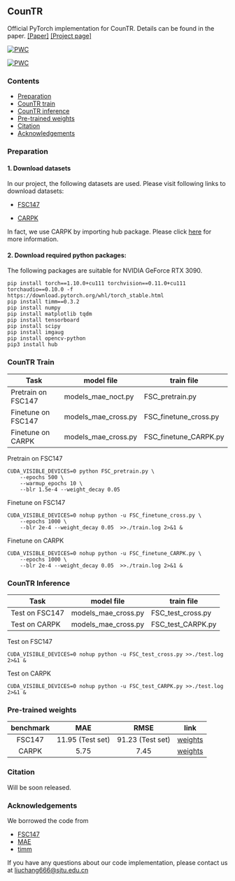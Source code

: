 ## CounTR

Official PyTorch implementation for CounTR. Details can be found in the paper.
[[Paper]](https://arxiv.org/abs/2208.13721) [[Project page]](https://verg-avesta.github.io/CounTR_Webpage/)

[![PWC](https://img.shields.io/endpoint.svg?url=https://paperswithcode.com/badge/countr-transformer-based-generalised-visual/object-counting-on-fsc147)](https://paperswithcode.com/sota/object-counting-on-fsc147?p=countr-transformer-based-generalised-visual)

[![PWC](https://img.shields.io/endpoint.svg?url=https://paperswithcode.com/badge/countr-transformer-based-generalised-visual/object-counting-on-carpk)](https://paperswithcode.com/sota/object-counting-on-carpk?p=countr-transformer-based-generalised-visual)

### Contents
* [Preparation](#preparation)
* [CounTR train](#countr-train)
* [CounTR inference](#countr-inference)
* [Pre-trained weights](#pre-trained-weights)
* [Citation](#citation)
* [Acknowledgements](#acknowledgements)

### Preparation
#### 1. Download datasets

In our project, the following datasets are used.
Please visit following links to download datasets:

* [FSC147](https://github.com/cvlab-stonybrook/LearningToCountEverything)

* [CARPK](https://lafi.github.io/LPN/)

In fact, we use CARPK by importing hub package. Please click [here](https://docs.activeloop.ai/datasets/carpk-dataset) for more information.

#### 2. Download required python packages:

The following packages are suitable for NVIDIA GeForce RTX 3090.

```
pip install torch==1.10.0+cu111 torchvision==0.11.0+cu111 torchaudio==0.10.0 -f https://download.pytorch.org/whl/torch_stable.html
pip install timm==0.3.2
pip install numpy
pip install matplotlib tqdm 
pip install tensorboard
pip install scipy
pip install imgaug
pip install opencv-python
pip3 install hub
```

### CounTR Train

|  Task   | model file | train file |
|  ----  | ----  | ----  |
| Pretrain on FSC147 | models_mae_noct.py | FSC_pretrain.py |
| Finetune on FSC147 | models_mae_cross.py | FSC_finetune_cross.py |
| Finetune on CARPK | models_mae_cross.py | FSC_finetune_CARPK.py |

Pretrain on FSC147 

```
CUDA_VISIBLE_DEVICES=0 python FSC_pretrain.py \
    --epochs 500 \
    --warmup_epochs 10 \
    --blr 1.5e-4 --weight_decay 0.05
```

Finetune on FSC147 

```
CUDA_VISIBLE_DEVICES=0 nohup python -u FSC_finetune_cross.py \
    --epochs 1000 \
    --blr 2e-4 --weight_decay 0.05  >>./train.log 2>&1 &
```

Finetune on CARPK

```
CUDA_VISIBLE_DEVICES=0 nohup python -u FSC_finetune_CARPK.py \
    --epochs 1000 \
    --blr 2e-4 --weight_decay 0.05  >>./train.log 2>&1 &
```

### CounTR Inference

|  Task   | model file | train file |
|  ----  | ----  | ----  |
| Test on FSC147 | models_mae_cross.py | FSC_test_cross.py |
| Test on CARPK | models_mae_cross.py | FSC_test_CARPK.py |

Test on FSC147

```
CUDA_VISIBLE_DEVICES=0 nohup python -u FSC_test_cross.py >>./test.log 2>&1 &
```

Test on CARPK

```
CUDA_VISIBLE_DEVICES=0 nohup python -u FSC_test_CARPK.py >>./test.log 2>&1 &
```

### Pre-trained weights

benchmark| MAE | RMSE |link|
:---:|:---:|:---:|:---:|
FSC147 | 11.95 (Test set) | 91.23 (Test set) |[weights]() 
CARPK | 5.75 | 7.45 |[weights]()

### Citation

Will be soon released.

### Acknowledgements

We borrowed the code from
* [FSC147](https://github.com/cvlab-stonybrook/LearningToCountEverything)
* [MAE](https://github.com/facebookresearch/mae)
* [timm](https://timm.fast.ai/)

If you have any questions about our code implementation, please contact us at liuchang666@sjtu.edu.cn


